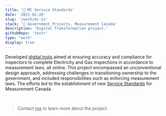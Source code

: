 ```yaml
---
title: '🍁 MC Serivce Standards'
date: '2021-02-28'
slug: '/work/mc-ss'
stack: '🍁 Government Projects, Measurement Canada'
description: 'Digital Transformation project.'
githubRepo: 'testr'
type: "work"  
display: true
---
```


Developed [digital tools](https://ised-isde.canada.ca/site/measurement-canada/en/inspections) aimed at ensuring accuracy and compliance for inspectors to complete Electricity and Gas inspections in accordance to measurement laws, all online. This project encompassed an unconventional design approach, addressing challenges in transitioning ownership to the government, and included responsibilities such as enforcing measurement laws. The efforts led to the establishment of new [Service Standards](https://ised-isde.canada.ca/site/measurement-canada/en/mandate/service-standards) for Measurement Canada.

<br/>

> Contact <a href="mailto:jude@judepark.com" style="color: var(--font-color-muted)">me</a> to learn more about the project.


